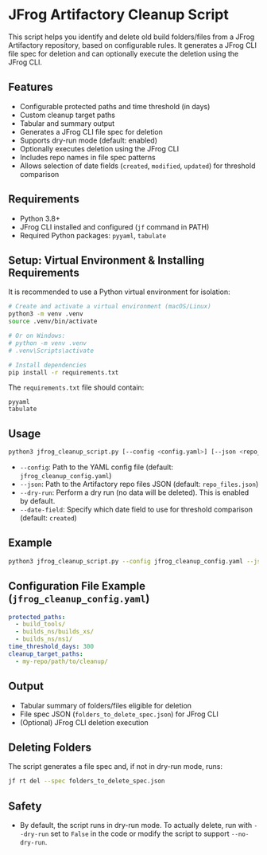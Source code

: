 # JFrog Artifactory Cleanup Script

This script helps you identify and delete old build folders/files from a JFrog Artifactory repository, based on configurable rules. It generates a JFrog CLI file spec for deletion and can optionally execute the deletion using the JFrog CLI.

## Features

- Configurable protected paths and time threshold (in days)
- Custom cleanup target paths
- Tabular and summary output
- Generates a JFrog CLI file spec for deletion
- Supports dry-run mode (default: enabled)
- Optionally executes deletion using the JFrog CLI
- Includes repo names in file spec patterns
- Allows selection of date fields (`created`, `modified`, `updated`) for threshold comparison

## Requirements

- Python 3.8+
- JFrog CLI installed and configured (`jf` command in PATH)
- Required Python packages: `pyyaml`, `tabulate`

## Setup: Virtual Environment & Installing Requirements

It is recommended to use a Python virtual environment for isolation:

```sh
# Create and activate a virtual environment (macOS/Linux)
python3 -m venv .venv
source .venv/bin/activate

# Or on Windows:
# python -m venv .venv
# .venv\Scripts\activate

# Install dependencies
pip install -r requirements.txt
```

The `requirements.txt` file should contain:

```
pyyaml
tabulate
```

## Usage

```sh
python3 jfrog_cleanup_script.py [--config <config.yaml>] [--json <repo_files.json>] [--dry-run] [--date-field <created|modified|updated>]
```

- `--config`: Path to the YAML config file (default: `jfrog_cleanup_config.yaml`)
- `--json`: Path to the Artifactory repo files JSON (default: `repo_files.json`)
- `--dry-run`: Perform a dry run (no data will be deleted). This is enabled by default.
- `--date-field`: Specify which date field to use for threshold comparison (default: `created`)

## Example

```sh
python3 jfrog_cleanup_script.py --config jfrog_cleanup_config.yaml --json repo_files.json --date-field modified
```

## Configuration File Example (`jfrog_cleanup_config.yaml`)

```yaml
protected_paths:
  - build_tools/
  - builds_ns/builds_xs/
  - builds_ns/ns1/
time_threshold_days: 300
cleanup_target_paths:
  - my-repo/path/to/cleanup/
```

## Output

- Tabular summary of folders/files eligible for deletion
- File spec JSON (`folders_to_delete_spec.json`) for JFrog CLI
- (Optional) JFrog CLI deletion execution

## Deleting Folders

The script generates a file spec and, if not in dry-run mode, runs:

```sh
jf rt del --spec folders_to_delete_spec.json
```

## Safety

- By default, the script runs in dry-run mode. To actually delete, run with `--dry-run` set to `False` in the code or modify the script to support `--no-dry-run`.
